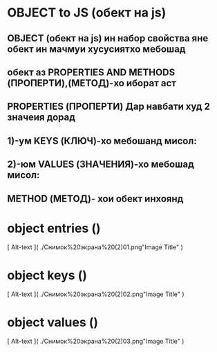 
# OBJECT to JS (обект на js)
## OBJECT (обект на js)  ин набор  свойства яне  обект ин мачмуи хусусиятхо мебошад
## обект аз PROPERTIES AND METHODS (ПРОПЕРТИ),(МЕТОД)-хо иборат аст
##  PROPERTIES (ПРОПЕРТИ) Дар навбати худ  2 значеия дорад 
## 1)-ум KEYS (КЛЮЧ)-хо мебошанд мисол:
## 2)-юм  VALUES (ЗНАЧЕНИЯ)-хо мебошад мисол:
## METHOD (МЕТОД)- хои обект инхоянд
#  object entries () 
[ Alt-text ]( ./Снимок%20экрана%20(2)01.png"Image Title" )
#  object  keys () 
[ Alt-text ]( ./Снимок%20экрана%20(2)02.png"Image Title" )
#  object  values ()
[ Alt-text ]( ./Снимок%20экрана%20(2)03.png"Image Title" )


